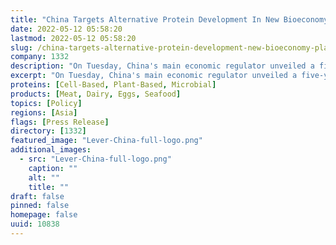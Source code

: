 ```yaml
---
title: "China Targets Alternative Protein Development In New Bioeconomy Plan"
date: 2022-05-12 05:58:20
lastmod: 2022-05-12 05:58:20
slug: /china-targets-alternative-protein-development-new-bioeconomy-plan
company: 1332
description: "On Tuesday, China's main economic regulator unveiled a five-year plan to boost the bioeconomy, highlighting alternative protein sources as a critical sector to grow in order to achieve food security and decarbonisation goals."
excerpt: "On Tuesday, China's main economic regulator unveiled a five-year plan to boost the bioeconomy, highlighting alternative protein sources as a critical sector to grow in order to achieve food security and decarbonisation goals."
proteins: [Cell-Based, Plant-Based, Microbial]
products: [Meat, Dairy, Eggs, Seafood]
topics: [Policy]
regions: [Asia]
flags: [Press Release]
directory: [1332]
featured_image: "Lever-China-full-logo.png"
additional_images:
  - src: "Lever-China-full-logo.png"
    caption: ""
    alt: ""
    title: ""
draft: false
pinned: false
homepage: false
uuid: 10838
---
```

